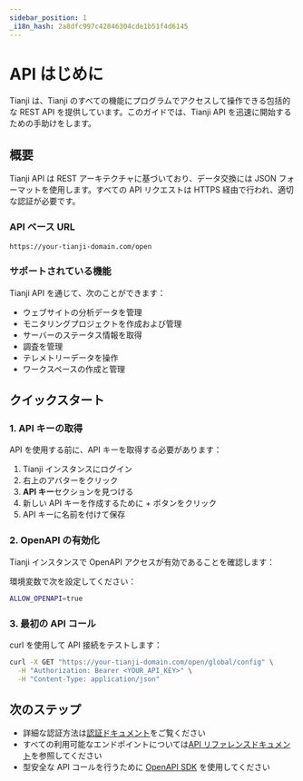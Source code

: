 ```yaml
---
sidebar_position: 1
_i18n_hash: 2a8dfc997c42846304cde1b51f4d6145
---
```

# API はじめに

Tianji は、Tianji のすべての機能にプログラムでアクセスして操作できる包括的な REST API を提供しています。このガイドでは、Tianji API を迅速に開始するための手助けをします。

## 概要

Tianji API は REST アーキテクチャに基づいており、データ交換には JSON フォーマットを使用します。すべての API リクエストは HTTPS 経由で行われ、適切な認証が必要です。

### API ベース URL

```bash
https://your-tianji-domain.com/open
```

### サポートされている機能

Tianji API を通じて、次のことができます：

- ウェブサイトの分析データを管理
- モニタリングプロジェクトを作成および管理
- サーバーのステータス情報を取得
- 調査を管理
- テレメトリーデータを操作
- ワークスペースの作成と管理

## クイックスタート

### 1. API キーの取得

API を使用する前に、API キーを取得する必要があります：

1. Tianji インスタンスにログイン
2. 右上のアバターをクリック
3. **API キー**セクションを見つける
4. 新しい API キーを作成するために + ボタンをクリック
5. API キーに名前を付けて保存

### 2. OpenAPI の有効化

Tianji インスタンスで OpenAPI アクセスが有効であることを確認します：

環境変数で次を設定してください：
```bash
ALLOW_OPENAPI=true
```

### 3. 最初の API コール

curl を使用して API 接続をテストします：

```bash
curl -X GET "https://your-tianji-domain.com/open/global/config" \
  -H "Authorization: Bearer <YOUR_API_KEY>" \
  -H "Content-Type: application/json"
```

## 次のステップ

- 詳細な認証方法は[認証ドキュメント](./authentication.md)をご覧ください
- すべての利用可能なエンドポイントについては[API リファレンスドキュメント](/api)を参照してください
- 型安全な API コールを行うために [OpenAPI SDK](./openapi-sdk.md) を使用してください
